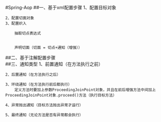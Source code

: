 #Spring-Aop
##一、基于xml配置步骤
    1、配置目标对象
        
    2、配置切面对象
    3、配置织入
      
        抽取切点表达式
         
        
        声明切面（切面 = 切点+通知（增强））
        
##二、基于注解配置步骤        
##三、通知类型
    1、前置通知（在方法执行之前）
        
    2、后置通知（在方法执行之后）
        
    3、环绕通知（在方法执行前后都执行）
        定义方法时要加上参数ProceedingJoinPoint对象，并且在前后增强方法中间加上ProceedingJoinPoint对象.proceed()方法（执行目标方法） 
        
    4、异常抛出通知（目标方法抛出异常才运行）
        
    5、最终通知（无论方法是否有异常都会执行）
          
        
